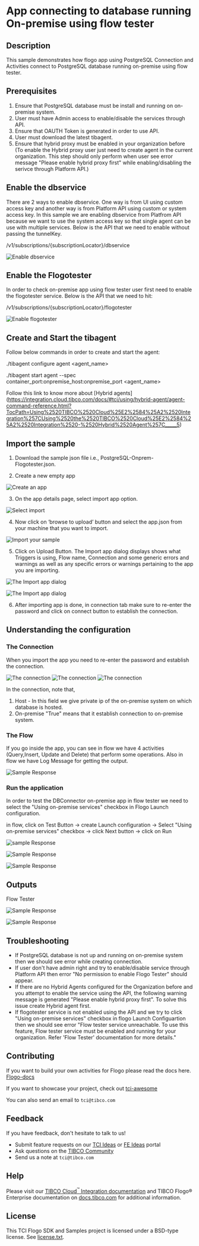 # App connecting to database running On-premise using flow tester

## Description

This sample demonstrates how flogo app using PostgreSQL Connection and Activities connect to PostgreSQL database running on-premise using flow tester.

## Prerequisites

1. Ensure that PostgreSQL database must be install and running on on-premise system.
2. User must have Admin access to enable/disable the services through API.
3. Ensure that OAUTH Token is generated in order to use API.
4. User must download the latest tibagent.
5. Ensure that hybrid proxy must be enabled in your organization before (To enable the Hybrid proxy user just need to create agent in the current organization. This step should only perform when user see error message "Please enable hybrid proxy first" while enabling/disabling the serivce through Platform API.)

## Enable the dbservice

There are 2 ways to enable dbservice. One way is from UI using custom access key and another way is from Platform API using custom or system access key.
In this sample we are enabling dbservice from Platfrom API because we want to use the system access key so that single agent can be use with multiple services.
Below is the API that we need to enable without passing the tunnelKey. 

​/v1/subscriptions/{subscriptionLocator}/dbservice 

![Enable dbservice](../../import-screenshots/Onpremise_Postgresql/enable_dbservice.png)
 
## Enable the Flogotester

In order to check on-premise app using flow tester user first need to enable the flogotester service.
Below is the API that we need to hit:

​/v1/subscriptions/{subscriptionLocator}/flogotester

![Enable flogotester](../../import-screenshots/Onpremise_Postgresql/enable_flogotester.png)

## Create and Start the tibagent

Follow below commands in order to create and start the agent:

./tibagent configure agent <agent_name> 

./tibagent start agent --spec container_port:onpremise_host:onpremise_port <agent_name>

Follow this link to know more about [Hybrid agents] (https://integration.cloud.tibco.com/docs/#tci/using/hybrid-agent/agent-command-reference.html?TocPath=Using%2520TIBCO%2520Cloud%25E2%2584%25A2%2520Integration%257CUsing%2520the%2520TIBCO%2520Cloud%25E2%2584%25A2%2520Integration%2520-%2520Hybrid%2520Agent%257C_____5)

## Import the sample

1. Download the sample json file i.e., PostgreSQL-Onprem-Flogotester.json.

2. Create a new empty app

![Create an app](../../import-screenshots/sqlserver_screenshot/1.png)

3. On the app details page, select import app option.

![Select import](../../import-screenshots/sqlserver_screenshot/2.png)

4. Now click on ‘browse to upload’ button and select the app.json from your machine that you want to import.

![Import your sample](../../import-screenshots/Onpremise_Postgresql/3.png)

5. Click on Upload Button. The Import app dialog displays shows what Triggers is using, Flow name, Connection and some generic errors and warnings as well as any specific errors or warnings pertaining to the app you are importing.

![The Import app dialog](../../import-screenshots/Onpremise_Postgresql/4.png)

![The Import app dialog](../../import-screenshots/Onpremise_Postgresql/5.png)

6. After importing app is done, in connection tab make sure to re-enter the password and click on connect button to establish the connection.

## Understanding the configuration

### The Connection

When you import the app you need to re-enter the password and establish the connection.

![The connection](../../import-screenshots/Onpremise_Postgresql/6.png)
![The connection](../../import-screenshots/Onpremise_Postgresql/7.png)
![The connection](../../import-screenshots/Onpremise_Postgresql/8.png)

In the connection, note that,
1. Host - In this field we give private ip of the on-premise system on which database is hosted.
2. On-premise "True" means that it establish connection to on-premise system.

### The Flow

If you go inside the app, you can see in flow we have 4 activities (Query,Insert, Update and Delete) that perform some operations.
Also in flow we have Log Message for getting the output.

![Sample Response](../../import-screenshots/Onpremise_Postgresql/9.png)

### Run the application

In order to test the DBConnector on-premise app in flow tester we need to select the "Using on-premise services" checkbox in Flogo Launch configuration.
 
in flow, click on Test Button -> create Launch configuration -> Select "Using on-premise services" checkbox -> click Next button -> click on Run

![sample Response](../../import-screenshots/Onpremise_Postgresql/10.png)

![Sample Response](../../import-screenshots/Onpremise_Postgresql/11.png)

![Sample Response](../../import-screenshots/Onpremise_Postgresql/12.png)

## Outputs

Flow Tester

![Sample Response](../../import-screenshots/Onpremise_Postgresql/13.png)

![Sample Response](../../import-screenshots/Onpremise_Postgresql/14.png)


## Troubleshooting

* If PostgreSQL database is not up and running on on-premise system then we should see error while creating connection.
* If user don't have admin right and try to enable/disable service through Platform API then error "No permission to enable Flogo Tester" should appear.
* If there are no Hybrid Agents configured for the Organization before and you attempt to enable the service using the API, the following warning message is generated "Please enable hybrid proxy first". To solve this issue create Hybrid agent first.
* If flogotester service is not enabled using the API and we try to click "Using on-premise services" checkbox in flogo Launch Configuartion then we should see error "Flow tester service unreachable. To use this feature, Flow tester service must be enabled and running for your organization. Refer 'Flow Tester' documentation for more details."

## Contributing

If you want to build your own activities for Flogo please read the docs here. [Flogo-docs](https://tibcosoftware.github.io/flogo/)

If you want to showcase your project, check out [tci-awesome](https://github.com/TIBCOSoftware/tci-awesome)

You can also send an email to `tci@tibco.com`

## Feedback

If you have feedback, don't hesitate to talk to us!

* Submit feature requests on our [TCI Ideas](https://ideas.tibco.com/?project=TCI) or [FE Ideas](https://ideas.tibco.com/?project=FE) portal
* Ask questions on the [TIBCO Community](https://community.tibco.com/answers/product/344006)
* Send us a note at `tci@tibco.com`

## Help

Please visit our [TIBCO Cloud<sup>&trade;</sup> Integration documentation](https://integration.cloud.tibco.com/docs/) and TIBCO Flogo® Enterprise documentation on [docs.tibco.com](https://docs.tibco.com/) for additional information.

## License

This TCI Flogo SDK and Samples project is licensed under a BSD-type license. See [license.txt](license.txt).

